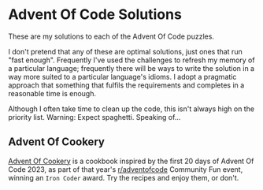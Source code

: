 # Advent Of Code Solutions

These are my solutions to each of the Advent Of Code puzzles. 

I don't pretend that any of these are optimal solutions, just ones that run "fast enough". Frequently I've used the challenges to refresh my memory of a particular language; frequently there will be ways to write the solution in a way more suited to a particular language's idioms. I adopt a pragmatic approach that something that fulfils the requirements and completes in a reasonable time is enough. 

Although I often take time to clean up the code, this isn't always high on the priority list. Warning: Expect spaghetti. Speaking of...


## Advent Of Cookery

[Advent Of Cookery](https://github.com/wilkotom/AdventOfCode/blob/main/Advent%20of%20Cookery.pdf) is a cookbook inspired by the first 20 days of Advent Of Code 2023, as part of that year's [r/adventofcode](https://www.reddit.com/r/adventofcode) Community Fun event, winning an `Iron Coder` award. Try the recipes and enjoy them, or don't. 
